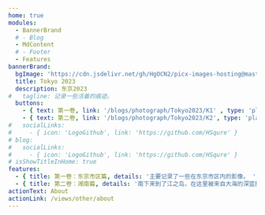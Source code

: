 ```yaml
---
home: true
modules:
  - BannerBrand
  # - Blog
  - MdContent
  # - Footer
  - Features
bannerBrand:
  bgImage: 'https://cdn.jsdelivr.net/gh/HgOCN2/picx-images-hosting@master/K2/000052.3j8gp1wjlvs0.webp'
  title: Tokyo 2023
  description: 东京2023
#   tagline: 记录一些活着的痕迹。
  buttons:
    - { text: 第一卷, link: '/blogs/photograph/Tokyo2023/K1' , type: 'plain' }
    - { text: 第二卷, link: '/blogs/photograph/Tokyo2023/K2', type: 'plain' }
#   socialLinks:
#     - { icon: 'LogoGithub', link: 'https://github.com/HSqure' }
# blog:
#   socialLinks:
#     - { icon: 'LogoGithub', link: 'https://github.com/HSqure' }
# isShowTitleInHome: true
features:
  - { title: 第一卷：东京市区篇, details: '主要记录了一些在东京市区内的影像。 ', link: '/blogs/photograph/Tokyo2023/K1' }
  - { title: 第二卷：湘南篇, details: '南下来到了江之岛，在这里被来自大海的深蓝拥抱了。', link: '/blogs/photograph/Tokyo2023/K2'  }  
actionText: About
actionLink: /views/other/about
---
```


